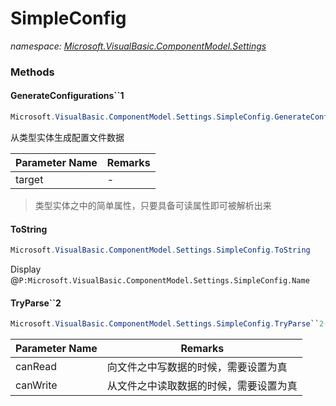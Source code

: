 ﻿# SimpleConfig
_namespace: [Microsoft.VisualBasic.ComponentModel.Settings](./index.md)_





### Methods

#### GenerateConfigurations``1
```csharp
Microsoft.VisualBasic.ComponentModel.Settings.SimpleConfig.GenerateConfigurations``1(``0)
```
从类型实体生成配置文件数据

|Parameter Name|Remarks|
|--------------|-------|
|target|-|

> 类型实体之中的简单属性，只要具备可读属性即可被解析出来

#### ToString
```csharp
Microsoft.VisualBasic.ComponentModel.Settings.SimpleConfig.ToString
```
Display @``P:Microsoft.VisualBasic.ComponentModel.Settings.SimpleConfig.Name``

#### TryParse``2
```csharp
Microsoft.VisualBasic.ComponentModel.Settings.SimpleConfig.TryParse``2(System.Boolean,System.Boolean)
```


|Parameter Name|Remarks|
|--------------|-------|
|canRead|向文件之中写数据的时候，需要设置为真|
|canWrite|从文件之中读取数据的时候，需要设置为真|



